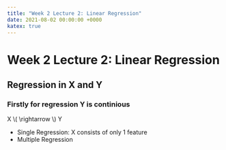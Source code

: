 ```yaml
---
title: "Week 2 Lecture 2: Linear Regression"
date: 2021-08-02 00:00:00 +0000
katex: true
---
```

# Week 2 Lecture 2: Linear Regression

## Regression in X and Y

### Firstly for **regression** Y is continious

X \\( \rightarrow \\) Y

* Single Regression: X consists of only 1 feature
* Multiple Regression
